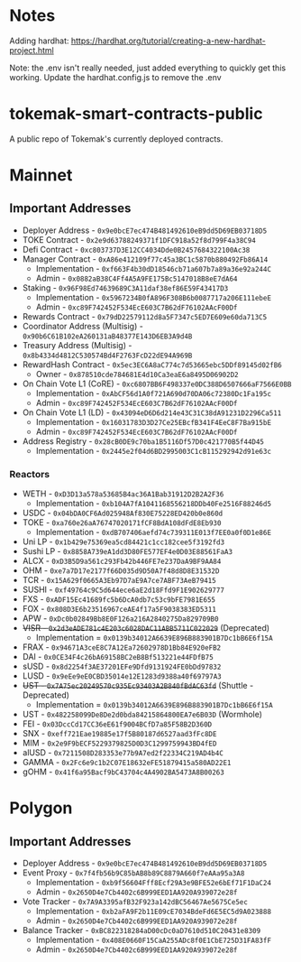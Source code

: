 # Notes

Adding hardhat: https://hardhat.org/tutorial/creating-a-new-hardhat-project.html

Note: the .env isn't really needed, just added everything to quickly get this working. Update the hardhat.config.js to remove the .env

# tokemak-smart-contracts-public
A public repo of Tokemak's currently deployed contracts.

# Mainnet

## Important Addresses

- Deployer Address - `0x9e0bcE7ec474B481492610eB9dd5D69EB03718D5`
- TOKE Contract - `0x2e9d63788249371f1DFC918a52f8d799F4a38C94`
- Defi Contract - `0xc803737D3E12CC4034Dde0B2457684322100Ac38`
- Manager Contract - `0xA86e412109f77c45a3BC1c5870b880492Fb86A14`
  - Implementation - `0xf663F4b30dD18546cb71a607b7a89a36e92a244C`
  - Admin - `0x0882aB38C4Ff4A5A9FE175Bc5147018B8eE7dA64`
- Staking - `0x96F98Ed74639689C3A11daf38ef86E59F43417D3`
  - Implementation - `0x5967234B0fA896F308B6b0087717a206E111ebeE`
  - Admin - `0xc89F742452F534EcE603C7B62dF76102AAcF00Df`
- Rewards Contract - `0x79dD22579112d8a5F7347c5ED7E609e60da713C5`
- Coordinator Address (Multisig) - `0x90b6C61B102eA260131aB48377E143D6EB3A9d4B`
- Treasury Address (Multisig) - `0x8b4334d4812C530574Bd4F2763FcD22dE94A969B`
- RewardHash Contract - `0x5ec3EC6A8aC774c7d53665ebc5DDf89145d02fB6`
  - Owner - `0x878510cde784681E4d10Ca3eaE6a8495D06902D2`
- On Chain Vote L1 (CoRE) - `0xc6807BB6F498337e0DC388D6507666aF7566E0BB`
  - Implementation - `0xAbCF56d1A0f721A690d70DA06c72380Dc1Fa195c`
  - Admin - `0xc89F742452F534EcE603C7B62dF76102AAcF00Df`
- On Chain Vote L1 (LD) - `0x43094eD6D6d214e43C31C38dA91231D2296Ca511`
  - Implementation - `0x16031783D3D27Ce25EBcfB341F4EeC8F7Ba915bE`
  - Admin - `0xc89F742452F534EcE603C7B62dF76102AAcF00Df`
- Address Registry - `0x28cB0DE9c70ba1B5116Df57D0c421770B5f44D45`
  - Implementation - `0x2445e2f04d6BD2995003C1cB115292942d91e63c`

### Reactors

- WETH - `0xD3D13a578a53685B4ac36A1Bab31912D2B2A2F36`
  - Implementation - `0xb104A7fA1041168556218DDb40Fe2516F88246d5`
- USDC - `0x04bDA0CF6Ad025948Af830E75228ED420b0e860d`
- TOKE - `0xa760e26aA76747020171fCF8BdA108dFdE8Eb930`
  - Implementation - `0xdB707406aefd74c739311E013f7EE0a0f0D1e86E`
- Uni LP - `0x1b429e75369ea5cd84421c1cc182cee5f3192fd3`
- Sushi LP - `0x8858A739eA1dd3D80FE577EF4e0D03E88561FaA3`
- ALCX - `0xD3B5D9a561c293Fb42b446FE7e237DaA9BF9AA84`
- OHM - `0xe7a7D17e2177f66D035d9D50A7f48d8D8E31532D`
- TCR - `0x15A629f0665A3Eb97D7aE9A7ce7ABF73AeB79415`
- SUSHI - `0xf49764c9C5d644ece6aE2d18Ffd9F1E902629777`
- FXS - `0xADF15Ec41689fc5b6DcA0db7c53c9bFE7981E655`
- FOX - `0x808D3E6b23516967ceAE4f17a5F9038383ED5311`
- APW - `0xDc0b02849Bb8E0F126a216A2840275Da829709B0`
- ~~VISR - `0x2d3eADE781c4E203c6028DAC11ABB5711C022029`~~ (Deprecated)
  - Implementation = `0x0139b34012A6639E896B883901B7Dc1bB6E6f15A`
- FRAX - `0x94671A3ceE8C7A12Ea72602978D1Bb84E920eFB2`
- DAI - `0x0CE34F4c26bA69158BC2eB8Bf513221e44FDfB75`
- sUSD - `0x8d2254f3AE37201EFe9Dfd9131924FE0bDd97832`
- LUSD - `0x9eEe9eE0CBD35014e12E1283d9388a40f69797A3`
- ~~UST - `0x7A75ec20249570c935Ec93403A2B840fBdAC63fd`~~ (Shuttle - Deprecated)
  - Implementation = `0x0139b34012A6639E896B883901B7Dc1bB6E6f15A`
- UST - `0x482258099De8De2d0bda84215864800EA7e6B03D` (Wormhole)
- FEI - `0x03DccCd17CC36eE61f9004BCfD7a85F58B2D360D`
- SNX - `0xeff721Eae19885e17f5B80187d6527aad3fFc8DE`
- MIM - `0x2e9F9bECF5229379825D0D3C1299759943BD4fED`
- alUSD - `0x7211508D283353e77b9A7ed2f22334C219AD4b4C`
- GAMMA - `0x2Fc6e9c1b2C07E18632eFE51879415a580AD22E1`
- gOHM - `0x41f6a95Bacf9bC43704c4A4902BA5473A8B00263`

# Polygon

## Important Addresses

- Deployer Address - `0x9e0bcE7ec474B481492610eB9dd5D69EB03718D5`
- Event Proxy - `0x7f4fb56b9C85bAB8b89C8879A660f7eAAa95a3A8`
  - Implementation - `0xb9f56604Fff8Ecf29A3e9BFE52e6bEf71F1DaC24`
  - Admin - `0x2650D4e7Cb4402c6B999EED1AA920A939072e28f`
- Vote Tracker - `0x7A9A3395afB32F923a142dBC56467Ae5675Ce5ec`
  - Implementation - `0xb2aFA9F2b11E09cE7034BdeFd6E5EC5d9A023888`
  - Admin - `0x2650D4e7Cb4402c6B999EED1AA920A939072e28f`
- Balance Tracker - `0xBC822318284aD00cDc0aD7610d510C20431e8309`
  - Implementation - `0x408E0660F15CaA255ADc8f0E1CbE725D31FA83fF`
  - Admin - `0x2650D4e7Cb4402c6B999EED1AA920A939072e28f`